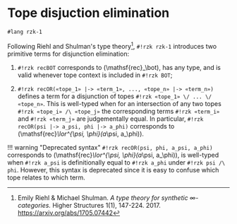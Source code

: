 # Tope disjuction elimination

```rzk
#lang rzk-1
```

Following Riehl and Shulman's type theory[^1], `#!rzk rzk-1` introduces two primitive terms for disjunction elimination:

1. `#!rzk recBOT` corresponds to \(\mathsf{rec}\_\bot\), has any type, and is valid whenever tope context is included in `#!rzk BOT`;

2. `#!rzk recOR(«tope_1» |-> «term_1», ..., «tope_n» |-> «term_n»)` defines a term for a disjunction of topes `#!rzk «tope_1» \/ ... \/ «tope_n»`. This is well-typed when for an intersection of any two topes `#!rzk «tope_i» /\ «tope_j»` the corresponding terms `#!rzk «term_i»` and `#!rzk «term_j»` are judgementally equal. In particular, `#!rzk recOR(psi |-> a_psi, phi |-> a_phi)` corresponds to \(\mathsf{rec}_\lor^{\psi, \phi}(a_\psi, a\_\phi)\).

!!! warning "Deprecated syntax"
`#!rzk recOR(psi, phi, a_psi, a_phi)` corresponds to \(\mathsf{rec}_\lor^{\psi, \phi}(a_\psi, a\_\phi)\), is well-typed when `#!rzk a_psi` is definitionally equal to `#!rzk a_phi` under `#!rzk psi /\ phi`. However, this syntax is deprecated since it is easy to confuse which tope relates to which term.

[^1]: Emily Riehl & Michael Shulman. _A type theory for synthetic ∞-categories._ Higher Structures 1(1), 147-224. 2017. <https://arxiv.org/abs/1705.07442>
